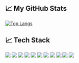 
## &#x1f4c8; My GitHub Stats

[![Top Langs](https://github-readme-stats.vercel.app/api/top-langs/?username=bay-s&hide=java,html,css&theme=radical)](https://github.com/anuraghazra/github-readme-stats)


## &#x1f4c8; Tech Stack

<p>
 <img src="https://img.shields.io/badge/HTML-E34F26?logo=Javascript&logoColor=white&style=ShieldStyle" />
   <img src="https://img.shields.io/badge/CSS-1572B6?logo=css3&logoColor=white&style=ShieldStyle" />
      <img src="https://img.shields.io/badge/Bootstrap-7952B3?logo=Bootstrap&logoColor=white&style=ShieldStyle" />
       <img src="https://img.shields.io/badge/Bulma-white?logo=bulma&logoColor=08e0d2&style=ShieldStyle" />
   <img src="https://img.shields.io/badge/Javascript-F7DF1E?logo=Javascript&logoColor=white&style=ShieldStyle" />
    <img src="https://img.shields.io/badge/React-61DAFB?logo=React&logoColor=white&style=ShieldStyle" />
 <img src="https://img.shields.io/badge/Jquery-0769AD?logo=Javascript&logoColor=white&style=ShieldStyle" />
  <img src="https://img.shields.io/badge/Firebase-FFCA28?logo=firebase&logoColor=white&style=ShieldStyle" />
  <img src="https://img.shields.io/badge/Supabase-000000?logo=supabase&logoColor=08e0d2&style=ShieldStyle" />
   <img src="https://img.shields.io/badge/Nextjs-000000?logo=Nextjs&logoColor=08e0d2&style=ShieldStyle" />
   <img src="https://img.shields.io/badge/Wordpress-0769AD?logo=wordpress&logoColor=white&style=ShieldStyle" />
</p>

